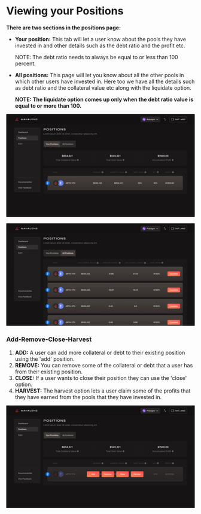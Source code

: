 # Viewing your Positions

**There are two sections in the positions page:**

*   **Your position:** This tab will let a user know about the pools they have invested in and other details such as the debt ratio and the profit etc.

    NOTE: The debt ratio needs to always be equal to or less than 100 percent.
*   **All positions:** This page will let you know about all the other pools in which other users have invested in. Here too we have all the details such as debt ratio and the collateral value etc along with the liquidate option.&#x20;

    **NOTE: The liquidate option comes up only when the debt ratio value is equal to or more than 100.**&#x20;

![Your positions page will let a user know about the debt pools they have invested in. ](<.gitbook/assets/Your positions.jpg>)

![The 'all positions' tab will let a user know about all the pools other users have invested in. ](<.gitbook/assets/all positions.jpg>)

### Add-Remove-Close-Harvest

1. **ADD:** A user can add more collateral or debt to their existing position using the 'add' position.&#x20;
2. **REMOVE:** You can remove some of the collateral or debt that a user has from their existing position.&#x20;
3. **CLOSE:** If a user wants to close their position they can use the 'close' option.&#x20;
4. **HARVEST:** The harvest option lets a user claim some of the profits that they have earned from the pools that they have invested in.&#x20;

![The option to make modifications to your position comes up in the 'your position' tab.](<.gitbook/assets/positions 3.jpg>)

